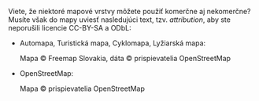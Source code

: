 Viete, že niektoré mapové vrstvy môžete použiť komerčne aj nekomerčne?
Musíte však do mapy uviesť nasledujúci text, tzv. _attribution_, aby ste neporušili licencie CC-BY-SA a ODbL:

- Automapa, Turistická mapa, Cyklomapa, Lyžiarská mapa:

  Mapa &copy; Freemap Slovakia, dáta &copy; prispievatelia OpenStreetMap

- OpenStreetMap:

  Mapa &copy; prispievatelia OpenStreetMap

<!--
* mtbmap.cz:

    &copy; Martin Tesař, osmmtb@gmail.com, dáta &copy; prispievatelia OpenStreetMap
-->
